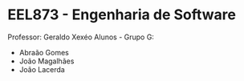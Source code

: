 # EEL873 - Engenharia de Software

Professor: Geraldo Xexéo
Alunos - Grupo G:
  - Abraão Gomes
  - João Magalhães
  - João Lacerda
